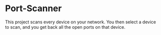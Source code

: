 # Port-Scanner
This project scans every device on your network. You then select a device to scan, and you get back all the open ports on that device.
